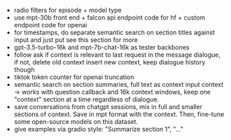 - radio filters for episode + model type
- use mpt-30b front end + falcon api endpoint code for hf + custom endpoint code for openai
- for timestamps, do separate semantic search on section titles against input and just put see this section for more
- gpt-3.5-turbo-16k and mpt-7b-chat-16k as tester backbones
- follow ask if context is relevant to last request in the message dialogue, if not, delete old context insert new context, keep dialogue history though
- tiktok token counter for openai truncation 
- semantic search on section summaries, full text as context input context -> works with question callback and 16k context windows, keep one "context" section at a time regardless of dialogue.
- save conversations from chatgpt sessions, mix in full and smaller sections of context. Save in mpt format with the context. Then, fine-tune some open-source models on this dataset.  
- give examples via gradio style: "Summarize section 1", "..." 